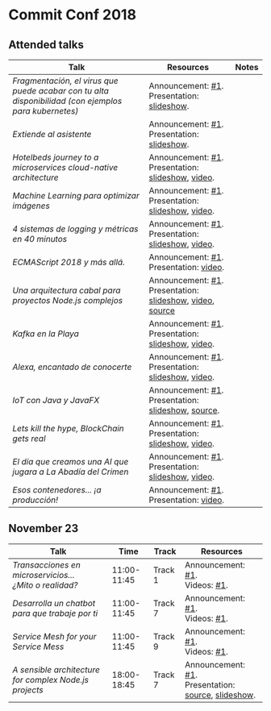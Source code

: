 # Commit Conf 2018

## Attended talks

| Talk | Resources | Notes |
| --- | --- | --- |
| *Fragmentación, el virus que puede acabar con tu alta disponibilidad (con ejemplos para kubernetes)* | Announcement: [#1](https://www.koliseo.com/events/commit-2018/r4p/5630471824211968/agenda#/5116072650866688/5717939168739328). <br /> Presentation: [slideshow](https://speakerdeck.com/agonzalezro/fragmentacion-el-virus-que-puede-acabar-con-tu-alta-disponibilidad-con-ejemplos-para-kubernetes). |
| *Extiende al asistente* | Announcement: [#1](https://www.koliseo.com/events/commit-2018/r4p/5630471824211968/agenda#/5116072650866688/5751115173855232). <br /> Presentation: [slideshow](https://www.slideshare.net/adiazcan/commit-conf-2018-extiende-al-asistente). |
| *Hotelbeds journey to a microservices cloud-native architecture* | Announcement: [#1](https://www.koliseo.com/events/commit-2018/r4p/5630471824211968/agenda#/5116072650866688/5740032413401088). <br /> Presentation: [slideshow](https://www.slideshare.net/JordiPuigsegurFigueras/commit-conf-2018-hotelbeds-journey-to-a-microservice-cloudbased-architecture), [video](https://www.youtube.com/watch?v=5H0X65QVF34&feature=youtu.be). |
| *Machine Learning para optimizar imágenes* | Announcement: [#1](https://www.koliseo.com/events/commit-2018/r4p/5630471824211968/agenda#/5116072650866688/5647619430809600). <br /> Presentation: [slideshow](https://slides.com/joanleon/image-optimization-ml-v2/#/), [video](https://www.youtube.com/watch?v=SH6zG6qhJvI&feature=youtu.be). |
| *4 sistemas de logging y métricas en 40 minutos* | Announcement: [#1](https://www.koliseo.com/events/commit-2018/r4p/5630471824211968/agenda#/5116072650866688/5676247317217280). <br /> Presentation: [slideshow](https://speakerdeck.com/lekum/4-logging-and-metrics-systems-in-40-minutes), [video](https://www.youtube.com/watch?v=IlfeNpLLpXs). |
| *ECMAScript 2018 y más allá.* | Announcement: [#1](https://www.koliseo.com/events/commit-2018/r4p/5630471824211968/agenda#/5116072650866688/5095592434860032). <br /> Presentation: [video](https://www.youtube.com/watch?v=kGwXDoe0qJ8). |
| *Una arquitectura cabal para proyectos Node.js complejos* | Announcement: [#1](https://www.koliseo.com/events/commit-2018/r4p/5630471824211968/agenda#/5116072650866688/5711359748603904). <br /> Presentation: [slideshow](https://tripu.github.io/Events/2018-11-23_Boadilla-Spain_CEU_Commit-Node/#1), [video](https://www.youtube.com/watch?v=1iXB1YFVGrk), [source](https://github.com/tripu/Events/tree/master/2018-11-23_Boadilla-Spain_CEU_Commit-Node) |
| *Kafka en la Playa* | Announcement: [#1](https://www.koliseo.com/events/commit-2018/r4p/5630471824211968/agenda#/5734118109216768/5677007392210944). <br /> Presentation: [slideshow](https://docs.google.com/presentation/d/1QYxBLc2MCT9xen1T1m53sPTOOQzfT9O2p5X7sXDC8_g/edit#slide=id.g47d57b0e15_0_0), [video](https://www.youtube.com/watch?v=B7t6F7erk2I). |
| *Alexa, encantado de conocerte* | Announcement: [#1](https://www.koliseo.com/events/commit-2018/r4p/5630471824211968/agenda#/5734118109216768/5630923064213504). <br /> Presentation: [slideshow](https://www.slideshare.net/ilopmar/commit-conf-2018-alexa-encantado-de-conocerte), [video](https://www.youtube.com/watch?v=PMDJsI0hzQs&feature=youtu.be). |
| *IoT con Java y JavaFX* | Announcement: [#1](https://www.koliseo.com/events/commit-2018/r4p/5630471824211968/agenda#/5734118109216768/5735002469826560). <br /> Presentation: [slideshow](https://es.slideshare.net/AdrinRomeroCorchado/iot-con-java-y-javafx?qid=767a93da-1cc1-406e-b3cc-d9be7274791a), [source](https://github.com/adrianromero/helloiot). |
| *Lets kill the hype, BlockChain gets real* | Announcement: [#1](https://www.koliseo.com/events/commit-2018/r4p/5630471824211968/agenda#/5734118109216768/5643309078806528). <br /> Presentation: [slideshow](https://www.slideshare.net/ruchavarri/block-chain-lets-kill-the-hype), [video](https://www.youtube.com/watch?v=-Tq7Rk3nIpU). |
| *El día que creamos una AI que jugara a La Abadía del Crimen* | Announcement: [#1](https://www.koliseo.com/events/commit-2018/r4p/5630471824211968/agenda#/5734118109216768/5664208255451136). <br /> Presentation: [slideshow](LINK_SLIDESHOW), [video](LINK_SOURCE). | 
| *Esos contenedores... ¡a producción!* | Announcement: [#1](https://www.koliseo.com/events/commit-2018/r4p/5630471824211968/agenda#/5734118109216768/5652940677185536). <br /> Presentation: [video](https://www.youtube.com/watch?v=m253ICfDxMs). |



## November 23

| Talk | Time | Track | Resources |
| --- | --- | --- | --- |
| *Transacciones en microservicios...<br /> ¿Mito o realidad?* | 11:00-11:45 | Track 1 | Announcement: [#1](https://www.koliseo.com/events/commit-2018/r4p/5630471824211968/agenda#/5116072650866688/5746168713707520). <br /> Videos: [#1](https://youtu.be/awoIkFtRHx4).
| *Desarrolla un chatbot para que trabaje por ti* | 11:00-11:45 | Track 7 | Announcement: [#1](https://www.koliseo.com/events/commit-2018/r4p/5630471824211968/agenda#/5116072650866688/5672294068256768). <br /> Videos: [#1](https://youtu.be/t4keqhkBrWM).
| *Service Mesh for your Service Mess* | 11:00-11:45 | Track 9 | Announcement: [#1](https://www.koliseo.com/events/commit-2018/r4p/5630471824211968/agenda#/5116072650866688/5683526078824448). <br /> Videos: [#1](https://youtu.be/mJAfVCt0yBI).
| *A sensible architecture for complex Node.js projects* | 18:00-18:45 | Track 7 | Announcement: [#1](https://www.koliseo.com/events/commit-2018/r4p/5630471824211968/agenda#/5116072650866688/5711359748603904). <br /> Presentation: [source](https://github.com/tripu/Events/tree/master/2018-11-23_Boadilla-Spain_CEU_Commit-Node), [slideshow](https://tripu.github.io/Events/2018-11-23_Boadilla-Spain_CEU_Commit-Node/).

